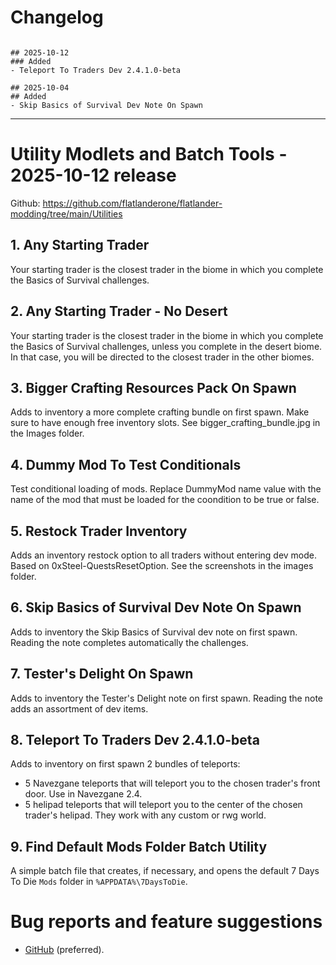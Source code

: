 # Changelog

```

## 2025-10-12
### Added
- Teleport To Traders Dev 2.4.1.0-beta

## 2025-10-04
## Added 
- Skip Basics of Survival Dev Note On Spawn
```
<hr>

# Utility Modlets and Batch Tools - 2025-10-12 release

Github: https://github.com/flatlanderone/flatlander-modding/tree/main/Utilities

## 1. Any Starting Trader 
Your starting trader is the closest trader in the biome in which you complete the Basics of Survival challenges.

## 2. Any Starting Trader - No Desert
Your starting trader is the closest trader in the biome in which you complete the Basics of Survival challenges, unless you complete in the desert biome. In that case, you will be directed to the closest trader in the other biomes.

## 3. Bigger Crafting Resources Pack On Spawn
Adds to inventory a more complete crafting bundle on first spawn. Make sure to have enough free inventory slots. See bigger_crafting_bundle.jpg in the Images folder.

## 4. Dummy Mod To Test Conditionals
Test conditional loading of mods. Replace DummyMod name value with the name of the mod that must be loaded for the coondition to be true or false.

## 5. Restock Trader Inventory
Adds an inventory restock option to all traders without entering dev mode. Based on 0xSteel-QuestsResetOption. See the screenshots in the images folder.

## 6. Skip Basics of Survival Dev Note On Spawn
Adds to inventory the Skip Basics of Survival dev note on first spawn. Reading the note completes automatically the challenges.

## 7. Tester's Delight On Spawn
Adds to inventory the Tester's Delight note on first spawn. Reading the note adds an assortment of dev items.

## 8. Teleport To Traders Dev 2.4.1.0-beta
Adds to inventory on first spawn 2 bundles of teleports:

- 5 Navezgane teleports that will teleport you to the chosen trader's front door. Use in Navezgane 2.4.
- 5 helipad teleports that will teleport you to the center of the chosen trader's helipad. They work with any custom or rwg world.

## 9. Find Default Mods Folder Batch Utility
A simple batch file that creates, if necessary, and opens the default 7 Days To Die `Mods` folder in `%APPDATA%\7DaysToDie`.

# Bug reports and feature suggestions
- [GitHub](https://github.com/flatlanderone/flatlander-releases/issues) (preferred).